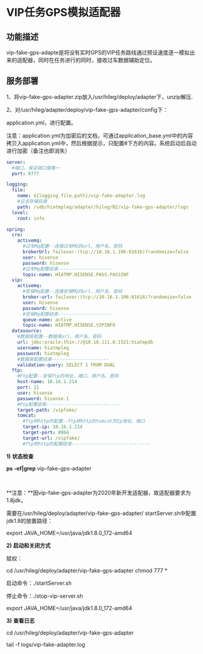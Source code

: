# VIP任务GPS模拟适配器

## 功能描述

vip-fake-gps-adapte是将没有实时GPS的VIP任务路线通过预设速度逐一模拟出来的适配器，同时在任务进行的同时，接收过车数据辅助定位。

##  服务部署

1、将vip-fake-gps-adapter.zip放入/usr/hileg/deploy/adapter下，unzip解压.

2、对/usr/hileg/adapter/deploy/vip-fake-gps-adapter/config下：

application.yml，进行配置。

注意：application.yml为加密后的文档，可通过application_base.yml中的内容拷贝入application.yml中，然后根据提示，只配置#下方的内容。系统启动后自动进行加密（备注也即消失）

```yml
server:
  #端口，保证端口值唯一
  port: 8777

logging:
  file:
    name: ${logging.file.path}/vip-fake-adapter.log
    #日志存储目录
    path: /sdb/hiatmpleg/adapter/hileg/B2/vip-fake-gps-adapter/logs
  level:
    root: info

spring:
  cro:
    activemq:
      #过车Mq配置--连接过车MQ的url、用户名、密码
      brokerUrl: failover:(tcp://10.16.1.106:61616)?randomize=false
      user: hisense
      password: hisense
      #过车Mq配置结束--------------------
      topic-name: HIATMP.HISENSE.PASS.PASSINF
  vip:
    activemq:
      #安保Mq配置--连接安保MQ的url、用户名、密码
      broker-url: failover:(tcp://10.16.1.106:61616)?randomize=false
      user: hisense
      password: hisense
      #安保Mq配置结束--------------------
      queue-name: active
      topic-name: HIATMP.HISENSE.VIPINFO
  datasource:
    #数据库配置--数据库url、用户名、密码
    url: jdbc:oracle:thin://@10.16.111.8:1521:hiatmpdb
    username: hiatmpleg
    password: hiatmpleg
    #数据库配置结束---------------------
    validation-query: SELECT 1 FROM DUAL
  ftp:
    #Ftp配置--安保ftp的地址、端口、用户名、密码
    host-name: 10.16.1.214
    port: 21
    user: hisense
    password: hisense.1
    #Ftp配置结束---------------------------
    target-path: /vipfake/
    tomcat:
      #ftp转http的配置--ftp转http的tomcat的Ip地址、端口
      target-ip: 10.16.1.214
      target-port: 8066
      target-url: /vipfake/
      #ftp转http的配置结束-----------------------------

```

   

**1)**  **状态检查**

**ps -ef|grep** vip-fake-gps-adapter

​             

**注意：**因vip-fake-gps-adapter为2020年新开发适配器，故适配器要求为1.8jdk，

需要在/usr/hileg/deploy/adapter/vip-fake-gps-adapter/ startServer.sh中配置jdk1.8的放置路径：

   export   JAVA_HOME=/usr/java/jdk1.8.0_172-amd64                                        



**2)**  **启动和关闭方式**

赋权：

   cd /usr/hileg/deploy/adapter/vip-fake-gps-adapter   chmod 777 *   

启动命令：./startServer.sh

停止命令：./stop-vip-server.sh

 

   export   JAVA_HOME=/usr/java/jdk1.8.0_172-amd64   

   

**3)**  **查看日志**

cd /usr/hileg/deploy/adapter/vip-fake-gps-adapter

tail -f logs/vip-fake-adapter.log

   